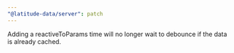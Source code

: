 ```yaml
---
"@latitude-data/server": patch
---
```


Adding a reactiveToParams time will no longer wait to debounce if the data is already cached.
